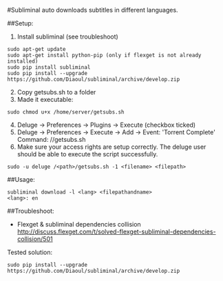 #Subliminal auto downloads subtitles in different languages.

##Setup:
1. Install subliminal (see troubleshoot)
```
sudo apt-get update
sudo apt-get install python-pip (only if flexget is not already installed)
sudo pip install subliminal
sudo pip install --upgrade https://github.com/Diaoul/subliminal/archive/develop.zip
```
2. Copy getsubs.sh to a folder
3. Made it executable:
```
sudo chmod u+x /home/server/getsubs.sh
```
4. Deluge -> Preferences -> Plugins -> Execute (checkbox ticked)
5. Deluge -> Preferences -> Execute -> Add ->
   Event: 'Torrent Complete'
   Command: /<path>/getsubs.sh
6. Make sure your access rights are setup correctly. The deluge user should be able to execute the script successfully.
```
sudo -u deluge /<path>/getsubs.sh -1 <filename> <filepath>
```

##Usage:
```
subliminal download -l <lang> <filepathandname>
<lang>: en
```

##Troubleshoot:
- Flexget & subliminal dependencies collision
http://discuss.flexget.com/t/solved-flexget-subliminal-dependencies-collision/501

Tested solution:
```
sudo pip install --upgrade https://github.com/Diaoul/subliminal/archive/develop.zip
```
